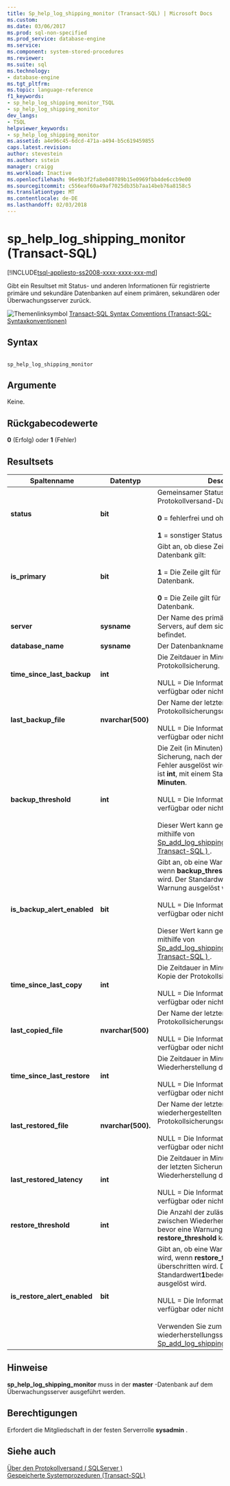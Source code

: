 ```yaml
---
title: Sp_help_log_shipping_monitor (Transact-SQL) | Microsoft Docs
ms.custom: 
ms.date: 03/06/2017
ms.prod: sql-non-specified
ms.prod_service: database-engine
ms.service: 
ms.component: system-stored-procedures
ms.reviewer: 
ms.suite: sql
ms.technology:
- database-engine
ms.tgt_pltfrm: 
ms.topic: language-reference
f1_keywords:
- sp_help_log_shipping_monitor_TSQL
- sp_help_log_shipping_monitor
dev_langs:
- TSQL
helpviewer_keywords:
- sp_help_log_shipping_monitor
ms.assetid: a4e96c45-6dcd-471a-a494-b5c619459855
caps.latest.revision: 
author: stevestein
ms.author: sstein
manager: craigg
ms.workload: Inactive
ms.openlocfilehash: 96e9b3f2fa8e040789b15e0969fbb4de6ccb9e00
ms.sourcegitcommit: c556eaf60a49af7025db35b7aa14beb76a8158c5
ms.translationtype: MT
ms.contentlocale: de-DE
ms.lasthandoff: 02/03/2018
---
```

# <a name="sphelplogshippingmonitor-transact-sql"></a>sp_help_log_shipping_monitor (Transact-SQL)
[!INCLUDE[tsql-appliesto-ss2008-xxxx-xxxx-xxx-md](../../includes/tsql-appliesto-ss2008-xxxx-xxxx-xxx-md.md)]

  Gibt ein Resultset mit Status- und anderen Informationen für registrierte primäre und sekundäre Datenbanken auf einem primären, sekundären oder Überwachungsserver zurück.  
  
 ![Themenlinksymbol](../../database-engine/configure-windows/media/topic-link.gif "Topic link icon") [Transact-SQL Syntax Conventions (Transact-SQL-Syntaxkonventionen)](../../t-sql/language-elements/transact-sql-syntax-conventions-transact-sql.md)  
  
## <a name="syntax"></a>Syntax  
  
```  
  
sp_help_log_shipping_monitor  
```  
  
## <a name="arguments"></a>Argumente  
 Keine.  
  
## <a name="return-code-values"></a>Rückgabecodewerte  
 **0** (Erfolg) oder **1** (Fehler)  
  
## <a name="result-sets"></a>Resultsets  
  
|Spaltenname|Datentyp|Description|  
|-----------------|---------------|-----------------|  
|**status**|**bit**|Gemeinsamer Status der Agents für die Protokollversand-Datenbank:<br /><br /> **0** = fehlerfrei und ohne Agent-Fehler.<br /><br /> **1** = sonstiger Status.|  
|**is_primary**|**bit**|Gibt an, ob diese Zeile für eine primäre Datenbank gilt:<br /><br /> **1** = Die Zeile gilt für eine primäre Datenbank.<br /><br /> **0** = Die Zeile gilt für eine sekundäre Datenbank.|  
|**server**|**sysname**|Der Name des primären oder sekundären Servers, auf dem sich diese Datenbank befindet.|  
|**database_name**|**sysname**|Der Datenbankname.|  
|**time_since_last_backup**|**int**|Die Zeitdauer in Minuten seit der letzten Protokollsicherung.<br /><br /> NULL = Die Informationen sind nicht verfügbar oder nicht von Bedeutung.|  
|**last_backup_file**|**nvarchar(500)**|Der Name der letzten erfolgreich erstellten Protokollsicherungsdatei.<br /><br /> NULL = Die Informationen sind nicht verfügbar oder nicht von Bedeutung.|  
|**backup_threshold**|**int**|Die Zeit (in Minuten) seit der letzten Sicherung, nach der ein threshold_alert-Fehler ausgelöst wird. **backup_threshold** ist **int**, mit einem Standardwert von **60 Minuten**.<br /><br /> NULL = Die Informationen sind nicht verfügbar oder nicht von Bedeutung.<br /><br /> Dieser Wert kann geändert werden, mithilfe von [Sp_add_log_shipping_primary_database &#40; Transact-SQL &#41; ](../../relational-databases/system-stored-procedures/sp-add-log-shipping-primary-database-transact-sql.md).|  
|**is_backup_alert_enabled**|**bit**|Gibt an, ob eine Warnung ausgelöst wird, wenn **backup_threshold** überschritten wird. Der Standardwert**1**bedeutet, dass die Warnung ausgelöst wird.<br /><br /> NULL = Die Informationen sind nicht verfügbar oder nicht von Bedeutung.<br /><br /> Dieser Wert kann geändert werden, mithilfe von [Sp_add_log_shipping_primary_database &#40; Transact-SQL &#41; ](../../relational-databases/system-stored-procedures/sp-add-log-shipping-primary-database-transact-sql.md).|  
|**time_since_last_copy**|**int**|Die Zeitdauer in Minuten seit der letzten Kopie der Protokollsicherung.<br /><br /> NULL = Die Informationen sind nicht verfügbar oder nicht von Bedeutung.|  
|**last_copied_file**|**nvarchar(500)**|Der Name der letzten erfolgreich kopierten Protokollsicherungsdatei.<br /><br /> NULL = Die Informationen sind nicht verfügbar oder nicht von Bedeutung.|  
|**time_since_last_restore**|**int**|Die Zeitdauer in Minuten seit der letzten Wiederherstellung der Protokollsicherung.<br /><br /> NULL = Die Informationen sind nicht verfügbar oder nicht von Bedeutung.|  
|**last_restored_file**|**nvarchar(500).**|Der Name der letzten erfolgreich wiederhergestellten Protokollsicherungsdatei.<br /><br /> NULL = Die Informationen sind nicht verfügbar oder nicht von Bedeutung.|  
|**last_restored_latency**|**int**|Die Zeitdauer in Minuten von der Erstellung der letzten Sicherung bis zur Wiederherstellung der Sicherung.<br /><br /> NULL = Die Informationen sind nicht verfügbar oder nicht von Bedeutung.|  
|**restore_threshold**|**int**|Die Anzahl der zulässigen Minuten zwischen Wiederherstellungsvorgängen, bevor eine Warnung generiert wird. **restore_threshold** kann nicht NULL sein.|  
|**is_restore_alert_enabled**|**bit**|Gibt an, ob eine Warnung ausgegeben wird, wenn **restore_threshold** überschritten wird. Der Standardwert**1**bedeutet, dass die Warnung ausgelöst wird.<br /><br /> NULL = Die Informationen sind nicht verfügbar oder nicht von Bedeutung.<br /><br /> Verwenden Sie zum Festlegen der wiederherstellungsschwelle [Sp_add_log_shipping_secondary_database](../../relational-databases/system-stored-procedures/sp-add-log-shipping-secondary-database-transact-sql.md).|  
  
## <a name="remarks"></a>Hinweise  
 **sp_help_log_shipping_monitor** muss in der **master** -Datenbank auf dem Überwachungsserver ausgeführt werden.  
  
## <a name="permissions"></a>Berechtigungen  
 Erfordert die Mitgliedschaft in der festen Serverrolle **sysadmin** .  
  
## <a name="see-also"></a>Siehe auch  
 [Über den Protokollversand &#40; SQLServer &#41;](../../database-engine/log-shipping/about-log-shipping-sql-server.md)   
 [Gespeicherte Systemprozeduren &#40;Transact-SQL&#41;](../../relational-databases/system-stored-procedures/system-stored-procedures-transact-sql.md)  
  
  
